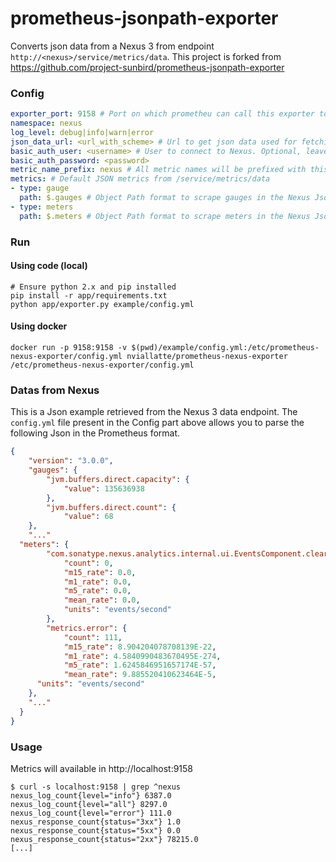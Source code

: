 # prometheus-jsonpath-exporter

Converts json data from a Nexus 3 from endpoint `http://<nexus>/service/metrics/data`. This project is forked from https://github.com/project-sunbird/prometheus-jsonpath-exporter

### Config

```yml
exporter_port: 9158 # Port on which prometheu can call this exporter to get metrics
namespace: nexus
log_level: debug|info|warn|error
json_data_url: <url_with_scheme> # Url to get json data used for fetching metric values, and with the /service/metrics/data
basic_auth_user: <username> # User to connect to Nexus. Optional, leave empty for empty Basic auth
basic_auth_password: <password>
metric_name_prefix: nexus # All metric names will be prefixed with this value
metrics: # Default JSON metrics from /service/metrics/data
- type: gauge
  path: $.gauges # Object Path format to scrape gauges in the Nexus Json
- type: meters
  path: $.meters # Object Path format to scrape meters in the Nexus Json

```
### Run

#### Using code (local)

```
# Ensure python 2.x and pip installed
pip install -r app/requirements.txt
python app/exporter.py example/config.yml
```

#### Using docker

```
docker run -p 9158:9158 -v $(pwd)/example/config.yml:/etc/prometheus-nexus-exporter/config.yml nviallatte/prometheus-nexus-exporter /etc/prometheus-nexus-exporter/config.yml
```

### Datas from Nexus

This is a Json example retrieved from the Nexus 3 data endpoint. The `config.yml` file present in the Config part above allows you to parse the following Json in the Prometheus format.

```json
{
	"version": "3.0.0",
	"gauges": {
		"jvm.buffers.direct.capacity": {
			"value": 135636938
		},
		"jvm.buffers.direct.count": {
			"value": 68
    },
    "..."
  "meters": {
		"com.sonatype.nexus.analytics.internal.ui.EventsComponent.clear.exceptions": {
			"count": 0,
			"m15_rate": 0.0,
			"m1_rate": 0.0,
			"m5_rate": 0.0,
			"mean_rate": 0.0,
			"units": "events/second"
		},
		"metrics.error": {
			"count": 111,
			"m15_rate": 8.904204078708139E-22,
			"m1_rate": 4.5840990483670495E-274,
			"m5_rate": 1.6245846951657174E-57,
			"mean_rate": 9.885520410623464E-5,
      "units": "events/second"
    },
    "..."
  }
}
```

### Usage

Metrics will available in http://localhost:9158
```
$ curl -s localhost:9158 | grep ^nexus
nexus_log_count{level="info"} 6387.0
nexus_log_count{level="all"} 8297.0
nexus_log_count{level="error"} 111.0
nexus_response_count{status="3xx"} 1.0
nexus_response_count{status="5xx"} 0.0
nexus_response_count{status="2xx"} 78215.0
[...]
```

